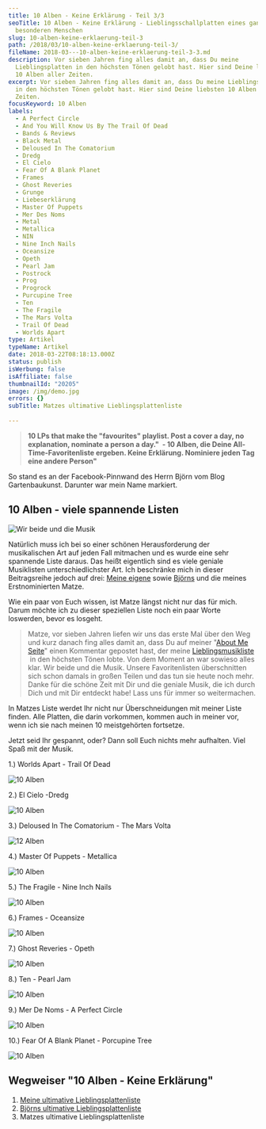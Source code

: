 ```yaml
---
title: 10 Alben - Keine Erklärung - Teil 3/3
seoTitle: 10 Alben - Keine Erklärung - Lieblingsschallplatten eines ganz
  besonderen Menschen
slug: 10-alben-keine-erklaerung-teil-3
path: /2018/03/10-alben-keine-erklaerung-teil-3/
fileName: 2018-03---10-alben-keine-erklaerung-teil-3-3.md
description: Vor sieben Jahren fing alles damit an, dass Du meine
  Lieblingsplatten in den höchsten Tönen gelobt hast. Hier sind Deine liebsten
  10 Alben aller Zeiten.
excerpt: Vor sieben Jahren fing alles damit an, dass Du meine Lieblingsplatten
  in den höchsten Tönen gelobt hast. Hier sind Deine liebsten 10 Alben aller
  Zeiten.
focusKeyword: 10 Alben
labels:
  - A Perfect Circle
  - And You Will Know Us By The Trail Of Dead
  - Bands & Reviews
  - Black Metal
  - Deloused In The Comatorium
  - Dredg
  - El Cielo
  - Fear Of A Blank Planet
  - Frames
  - Ghost Reveries
  - Grunge
  - Liebeserklärung
  - Master Of Puppets
  - Mer Des Noms
  - Metal
  - Metallica
  - NIN
  - Nine Inch Nails
  - Oceansize
  - Opeth
  - Pearl Jam
  - Postrock
  - Prog
  - Progrock
  - Purcupine Tree
  - Ten
  - The Fragile
  - The Mars Volta
  - Trail Of Dead
  - Worlds Apart
type: Artikel
typeName: Artikel
date: 2018-03-22T08:18:13.000Z
status: publish
isWerbung: false
isAffiliate: false
thumbnailId: "20205"
image: /img/demo.jpg
errors: {}
subTitle: Matzes ultimative Lieblingsplattenliste
  
---
```


> **10 LPs that make the "favourites" playlist. Post a cover a day, no
> explanation, nominate a person a day."  - 10 Alben, die Deine
> All-Time-Favoritenliste ergeben. Keine Erklärung. Nominiere jeden Tag eine
> andere Person"**

So stand es an der Facebook-Pinnwand des Herrn Björn vom Blog Gartenbaukunst.
Darunter war mein Name markiert.

## 10 Alben - viele spannende Listen

![Wir beide und die Musik ](http://cardamonchai.com/wp-content/uploads/2018/03/9554808470_46ed6a2a3b_z-400x400.jpg)

Natürlich muss ich bei so einer schönen Herausforderung der musikalischen Art
auf jeden Fall mitmachen und es wurde eine sehr spannende Liste daraus. Das
heißt eigentlich sind es viele geniale Musiklisten unterschiedlichster Art. Ich
beschränke mich in dieser Beitragsreihe jedoch auf drei:
[Meine eigene](/2018/03/meine-ultimative-lieblingsplatten-liste/) sowie
[Björns](/2018/03/10-alben-keine-erklaerung-bjoerns-lieblingsplattenliste/) und
die meines Erstnominierten Matze.

Wie ein paar von Euch wissen, ist Matze längst nicht nur das für mich. Darum
möchte ich zu dieser speziellen Liste noch ein paar Worte loswerden, bevor es
losgeht.

> Matze, vor sieben Jahren liefen wir uns das erste Mal über den Weg und kurz
> danach fing alles damit an, dass Du auf meiner
> "[About Me Seite](/cardamonchai-blick-hinter-die-kulissen/)" einen Kommentar
> gepostet hast, der meine
> [Lieblingsmusikliste](/cardamonchai-blick-hinter-die-kulissen/musik-buecher-und-filme/)
>  in den höchsten Tönen lobte. Von dem Moment an war sowieso alles klar. Wir
> beide und die Musik. Unsere Favoritenlisten überschnitten sich schon damals in
> großen Teilen und das tun sie heute noch mehr. Danke für die schöne Zeit mit
> Dir und die geniale Musik, die ich durch Dich und mit Dir entdeckt habe! Lass
> uns für immer so weitermachen.

In Matzes Liste werdet Ihr nicht nur Überschneidungen mit meiner Liste finden.
Alle Platten, die darin vorkommen, kommen auch in meiner vor, wenn ich sie nach
meinen 10 meistgehörten fortsetze.

Jetzt seid Ihr gespannt, oder? Dann soll Euch nichts mehr aufhalten. Viel Spaß
mit der Musik.

1.) Worlds Apart - Trail Of Dead

![10 Alben](http://cardamonchai.com/wp-content/uploads/2018/03/500x500-400x400.jpg)

2.) El Cielo -Dredg

![10 Alben](http://cardamonchai.com/wp-content/uploads/2018/03/dredg-400x394.jpg)

3.) Deloused In The Comatorium - The Mars Volta

![12 Alben](http://cardamonchai.com/wp-content/uploads/2018/03/deloused-400x400.jpg)

4.) Master Of Puppets - Metallica

![10 Alben](http://cardamonchai.com/wp-content/uploads/2018/03/metallica-400x400.jpg)

5.) The Fragile - Nine Inch Nails

![10 Alben](http://cardamonchai.com/wp-content/uploads/2018/03/NIN-400x400.jpg)

6.) Frames - Oceansize

![10 Alben](http://cardamonchai.com/wp-content/uploads/2018/03/Oceansize-400x400.jpg)

7.) Ghost Reveries - Opeth

![10 Alben](http://cardamonchai.com/wp-content/uploads/2018/03/Opeth-400x400.jpg)

8.) Ten - Pearl Jam

![10 Alben](http://cardamonchai.com/wp-content/uploads/2018/02/R-1171114-1224256201.jpeg-400x400.jpg)

9.) Mer De Noms - A Perfect Circle

![10 Alben](http://cardamonchai.com/wp-content/uploads/2018/02/R-1384995-1264936851.jpeg-400x397.jpg)

10.) Fear Of A Blank Planet - Porcupine Tree

![10 Alben](http://cardamonchai.com/wp-content/uploads/2018/03/Fear_of_a_blank_planet-400x400.jpg)

## Wegweiser "10 Alben - Keine Erklärung"

1.  [Meine ultimative Lieblingsplattenliste](/2018/03/meine-ultimative-lieblingsplatten-liste/)
1.  [Björns ultimative Lieblingsplattenliste](/2018/03/10-alben-keine-erklaerung-bjoerns-lieblingsplattenliste/)
1.  Matzes ultimative Lieblingsplattenliste

  